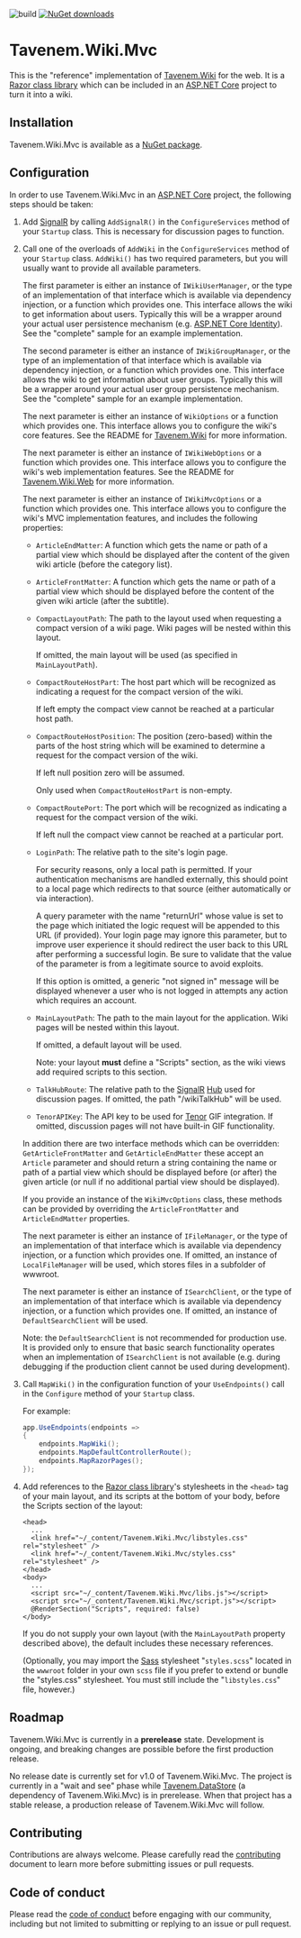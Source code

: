 ![build](https://img.shields.io/github/workflow/status/Tavenem/Wiki.Mvc/publish/main) [![NuGet downloads](https://img.shields.io/nuget/dt/Tavenem.Wiki.Mvc)](https://www.nuget.org/packages/Tavenem.Wiki.Mvc/)

Tavenem.Wiki.Mvc
==

This is the "reference" implementation of [Tavenem.Wiki](https://github.com/Tavenem/Wiki) for the
web. It is a [Razor class
library](https://docs.microsoft.com/en-us/aspnet/core/razor-pages/ui-class) which can be included in
an [ASP.NET Core](https://docs.microsoft.com/en-us/aspnet/core) project to turn it into a wiki.

## Installation

Tavenem.Wiki.Mvc is available as a [NuGet package](https://www.nuget.org/packages/Tavenem.Wiki.Mvc/).

## Configuration

In order to use Tavenem.Wiki.Mvc in an [ASP.NET Core](https://docs.microsoft.com/en-us/aspnet/core)
project, the following steps should be taken:

1. Add [SignalR](https://docs.microsoft.com/en-us/aspnet/core/signalr/introduction) by calling
   `AddSignalR()` in the `ConfigureServices` method of your `Startup` class. This is necessary for
   discussion pages to function.
1. Call one of the overloads of `AddWiki` in the `ConfigureServices` method of your `Startup` class.
   `AddWiki()` has two required parameters, but you will usually want to provide all available
   parameters.
   
   The first parameter is either an instance of `IWikiUserManager`, or the type of an implementation
   of that interface which is available via dependency injection, or a function which provides one.
   This interface allows the wiki to get information about users. Typically this will be a wrapper
   around your actual user persistence mechanism (e.g. [ASP.NET Core
   Identity](https://docs.microsoft.com/en-us/aspnet/core/security/authentication/identity)). See
   the "complete" sample for an example implementation.

   The second parameter is either an instance of `IWikiGroupManager`, or the type of an
   implementation of that interface which is available via dependency injection, or a function which
   provides one. This interface allows the wiki to get information about user groups. Typically this
   will be a wrapper around your actual user group persistence mechanism. See the "complete" sample
   for an example implementation.

   The next parameter is either an instance of `WikiOptions` or a function which provides one.
   This interface allows you to configure the wiki's core features. See the README for
   [Tavenem.Wiki](https://github.com/Tavenem/Wiki) for more information.
   
   The next parameter is either an instance of `IWikiWebOptions` or a function which provides one.
   This interface allows you to configure the wiki's web implementation features. See the README for
   [Tavenem.Wiki.Web](https://github.com/Tavenem/Wiki.Web) for more information.
   
   The next parameter is either an instance of `IWikiMvcOptions` or a function which provides one.
   This interface allows you to configure the wiki's MVC implementation features, and includes the
   following properties:
   - `ArticleEndMatter`: A function which gets the name or path of a partial view which should be
     displayed after the content of the given wiki article (before the category list).
   - `ArticleFrontMatter`: A function which gets the name or path of a partial view which should be
     displayed before the content of the given wiki article (after the subtitle).
   - `CompactLayoutPath`: The path to the layout used when requesting a compact version of a wiki
     page. Wiki pages will be nested within this layout.
   
     If omitted, the main layout will be used (as specified in `MainLayoutPath`).
   - `CompactRouteHostPart`: The host part which will be recognized as indicating a request for the
     compact version of the wiki.

     If left empty the compact view cannot be reached at a particular host path.
   - `CompactRouteHostPosition`: The position (zero-based) within the parts of the host string which
     will be examined to determine a request for the compact version of the wiki.

     If left null position zero will be assumed.

     Only used when `CompactRouteHostPart` is non-empty.
   - `CompactRoutePort`: The port which will be recognized as indicating a request for the compact
     version of the wiki.

     If left null the compact view cannot be reached at a particular port.
   - `LoginPath`: The relative path to the site's login page.
     
     For security reasons, only a local path is permitted. If your authentication mechanisms are
     handled externally, this should point to a local page which redirects to that source (either
     automatically or via interaction).
   
     A query parameter with the name "returnUrl" whose value is set to the page which initiated the
     logic request will be appended to this URL (if provided). Your login page may ignore this
     parameter, but to improve user experience it should redirect the user back to this URL after
     performing a successful login. Be sure to validate that the value of the parameter is from a
     legitimate source to avoid exploits.
   
     If this option is omitted, a generic "not signed in" message will be displayed whenever a user
     who is not logged in attempts any action which requires an account.
   - `MainLayoutPath`: The path to the main layout for the application. Wiki pages will be nested
     within this layout.
   
     If omitted, a default layout will be used.

     Note: your layout **must** define a "Scripts" section, as the wiki views add required scripts
     to this section.
   - `TalkHubRoute`: The relative path to the
     [SignalR](https://docs.microsoft.com/en-us/aspnet/core/signalr/introduction)
     [Hub](https://docs.microsoft.com/en-us/aspnet/core/signalr/hubs) used for discussion pages. If
     omitted, the path "/wikiTalkHub" will be used.
   - `TenorAPIKey`: The API key to be used for [Tenor](https://tenor.com) GIF integration. If
     omitted, discussion pages will not have built-in GIF functionality.

   In addition there are two interface methods which can be overridden: `GetArticleFrontMatter` and
   `GetArticleEndMatter` these accept an `Article` parameter and should return a string containing
   the name or path of a partial view which should be displayed before (or after) the given article
   (or null if no additional partial view should be displayed).
   
   If you provide an instance of the `WikiMvcOptions` class, these methods can be provided by
   overriding the `ArticleFrontMatter` and `ArticleEndMatter` properties.
   
   The next parameter is either an instance of `IFileManager`, or the type of an implementation of
   that interface which is available via dependency injection, or a function which provides one. If
   omitted, an instance of `LocalFileManager` will be used, which stores files in a subfolder of
   wwwroot.
   
   The next parameter is either an instance of `ISearchClient`, or the type of an implementation
   of that interface which is available via dependency injection, or a function which provides one.
   If omitted, an instance of `DefaultSearchClient` will be used.
     
   Note: the `DefaultSearchClient` is not recommended for production use. It is provided only to
   ensure that basic search functionality operates when an implementation of `ISearchClient` is not
   available (e.g. during debugging if the production client cannot be used during development).
1. Call `MapWiki()` in the configuration function of your `UseEndpoints()`
   call in the `Configure` method of your `Startup` class.

   For example:
   ```c#
   app.UseEndpoints(endpoints =>
   {
       endpoints.MapWiki();
       endpoints.MapDefaultControllerRoute();
       endpoints.MapRazorPages();
   });
   ```
1. Add references to the [Razor class
   library](https://docs.microsoft.com/en-us/aspnet/core/razor-pages/ui-class)'s stylesheets in the
   `<head>` tag of your main layout, and its scripts at the bottom of your body, before the Scripts
   section of the layout:
   ```razor
   <head>
     ...
     <link href="~/_content/Tavenem.Wiki.Mvc/libstyles.css" rel="stylesheet" />
     <link href="~/_content/Tavenem.Wiki.Mvc/styles.css" rel="stylesheet" />
   </head>
   <body>
     ...
     <script src="~/_content/Tavenem.Wiki.Mvc/libs.js"></script>
     <script src="~/_content/Tavenem.Wiki.Mvc/script.js"></script>
     @RenderSection("Scripts", required: false)
   </body>
   ```

   If you do not supply your own layout (with the `MainLayoutPath` property described above), the
   default includes these necessary references.

   (Optionally, you may import the [Sass](https://sass-lang.com) stylesheet "`styles.scss`" located
   in the `wwwroot` folder in your own `scss` file if you prefer to extend or bundle the
   "styles.css" stylesheet. You must still include the "`libstyles.css`" file, however.)

## Roadmap

Tavenem.Wiki.Mvc is currently in a **prerelease** state. Development is ongoing, and breaking
changes are possible before the first production release.

No release date is currently set for v1.0 of Tavenem.Wiki.Mvc. The project is currently in a "wait
and see" phase while [Tavenem.DataStore](https://github.com/Tavenem/DataStore) (a dependency of
Tavenem.Wiki.Mvc) is in prerelease. When that project has a stable release, a production release of
Tavenem.Wiki.Mvc will follow.

## Contributing

Contributions are always welcome. Please carefully read the [contributing](docs/CONTRIBUTING.md) document to learn more before submitting issues or pull requests.

## Code of conduct

Please read the [code of conduct](docs/CODE_OF_CONDUCT.md) before engaging with our community, including but not limited to submitting or replying to an issue or pull request.
